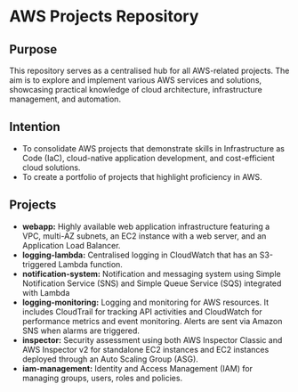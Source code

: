 # AWS Projects Repository

## Purpose

This repository serves as a centralised hub for all AWS-related projects. The aim is to explore and implement various AWS services and solutions, showcasing practical knowledge of cloud architecture, infrastructure management, and automation.

## Intention

- To consolidate AWS projects that demonstrate skills in Infrastructure as Code (IaC), cloud-native application development, and cost-efficient cloud solutions.
- To create a portfolio of projects that highlight proficiency in AWS.

## Projects

- **webapp:** Highly available web application infrastructure featuring a VPC, multi-AZ subnets, an EC2 instance with a web server, and an Application Load Balancer.
- **logging-lambda:** Centralised logging in CloudWatch that has an S3-triggered Lambda function.
- **notification-system:** Notification and messaging system using Simple Notification Service (SNS) and Simple Queue Service (SQS) integrated with Lambda
- **logging-monitoring:** Logging and monitoring for AWS resources. It includes CloudTrail for tracking API activities and CloudWatch for performance metrics and event monitoring. Alerts are sent via Amazon SNS when alarms are triggered.
- **inspector:** Security assessment using both AWS Inspector Classic and AWS Inspector v2 for standalone EC2 instances and EC2 instances deployed through an Auto Scaling Group (ASG).
- **iam-management:** Identity and Access Management (IAM) for managing groups, users, roles and policies.
